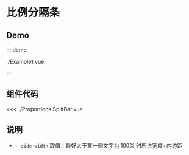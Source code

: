 # 比例分隔条

## Demo

::: demo

./Example1.vue

:::

## 组件代码

<<< ./ProportionalSplitBar.vue

## 说明

- `--side-width` 取值：最好大于某一侧文字为 100% 时所占宽度+内边距

